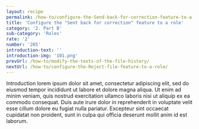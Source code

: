 ```yaml
---
layout: recipe
permalink: /how-to/configure-the-Send-back-for-correction-feature-to-a-role/
title: 'Configure the "Sent back for correction" feature to a role'
category: '2. Part B'
sub-category: 'Roles'
rate: '2'
number: '205'
introduction-text: ''
introduction-img: '101.png'
prevUrl: /how-to/modify-the-texts-of-the-file-history/
nextUrl: /how-to/configure-the-Reject-file-feature-to-a-role/
---
```


Introduction lorem ipsum dolor sit amet, consectetur adipiscing elit, sed do eiusmod tempor incididunt ut labore et dolore magna aliqua. Ut enim ad minim veniam, quis nostrud exercitation ullamco laboris nisi ut aliquip ex ea commodo consequat. Duis aute irure dolor in reprehenderit in voluptate velit esse cillum dolore eu fugiat nulla pariatur. Excepteur sint occaecat cupidatat non proident, sunt in culpa qui officia deserunt mollit anim id est laborum.

